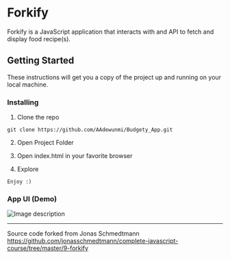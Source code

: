 # Forkify

Forkify is a JavaScript application that interacts with and API to fetch and display food recipe(s).

## Getting Started

These instructions will get you a copy of the project up and running on your local machine.

### Installing

1. Clone the repo

```
git clone https://github.com/AAdewunmi/Budgety_App.git
```

2. Open Project Folder

3. Open index.html in your favorite browser

4. Explore

```
Enjoy :)
```

### App UI (Demo)

![Image description](screenshot.png)

---

Source code forked from Jonas Schmedtmann https://github.com/jonasschmedtmann/complete-javascript-course/tree/master/9-forkify
